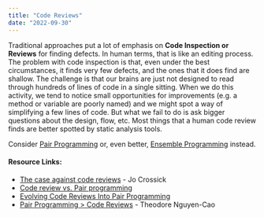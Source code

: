 ```yaml
---
title: "Code Reviews"
date: "2022-09-30"
---
```


Traditional approaches put a lot of emphasis on **Code Inspection or Reviews** for finding defects. In human terms, that is like an editing process. The problem with code inspection is that, even under the best circumstances, it finds very few defects, and the ones that it does find are shallow. The challenge is that our brains are just not designed to read through hundreds of lines of code in a single sitting. When we do this activity, we tend to notice small opportunities for improvements (e.g. a method or variable are poorly named) and we might spot a way of simplifying a few lines of code. But what we fail to do is ask bigger questions about the design, flow, etc. Most things that a human code review finds are better spotted by static analysis tools.

Consider [Pair Programming](/glossary/pair-programming) or, even better, [Ensemble Programming](/glossary/ensemble-programming) instead.

#### Resource Links:

- [The case against code reviews](https://www.jocrossick.com/blog/no-code-reviews.html) - Jo Crossick
- [Code review vs. Pair programming](https://jbenckhuijsen.blogspot.com/2021/03/code-review-vs-pair-programming.html)
- [Evolving Code Reviews Into Pair Programming](https://focusedlabs.io/blog/evolving-code-reviews-into-pair-programming)
- [Pair Programming > Code Reviews](https://theo.posthaven.com/pair-programming-code-reviews) - Theodore Nguyen-Cao
